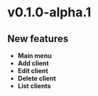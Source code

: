 # v0.1.0-alpha.1
## New features
* **Main menu**
* **Add client**
* **Edit client**
* **Delete client**
* **List clients**